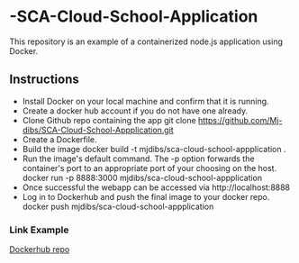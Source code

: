 # -SCA-Cloud-School-Application
 
 This repository is an example of a containerized node.js application using Docker.

## Instructions

* Install Docker on your local machine and confirm that it is running.
* Create a docker hub account if you do not have one already.
* Clone Github repo containing the app
	git clone https://github.com/Mj-dibs/SCA-Cloud-School-Appplication.git
* Create a Dockerfile.
* Build the image 
	docker build -t mjdibs/sca-cloud-school-appplication .
* Run the image's default command. The -p option forwards the container's port to an appropriate port of your choosing on the host.
	 docker run -p 8888:3000 mjdibs/sca-cloud-school-appplication
* Once successful the webapp can be accessed via http://localhost:8888
* Log in to Dockerhub and push the final image to your docker repo.
	docker push mjdibs/sca-cloud-school-appplication

### Link Example
 [Dockerhub repo](https://hub.docker.com/repository/docker/mjdibs/sca-cloud-school-appplication)
 
